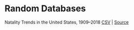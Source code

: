 # Random Databases

Natality Trends in the United States, 1909–2018 [CSV](databases/US_Births_and_General_Fertility_Rates_1909_2018.csv) | [Source](https://www.cdc.gov/nchs/data-visualization/natality-trends/index.htm)
